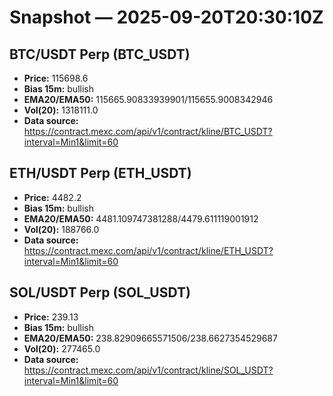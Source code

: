 # Snapshot — 2025-09-20T20:30:10Z

## BTC/USDT Perp (BTC_USDT)
- **Price:** 115698.6
- **Bias 15m:** bullish
- **EMA20/EMA50:** 115665.90833939901/115655.9008342946
- **Vol(20):** 1318111.0
- **Data source:** https://contract.mexc.com/api/v1/contract/kline/BTC_USDT?interval=Min1&limit=60

## ETH/USDT Perp (ETH_USDT)
- **Price:** 4482.2
- **Bias 15m:** bullish
- **EMA20/EMA50:** 4481.109747381288/4479.611119001912
- **Vol(20):** 188766.0
- **Data source:** https://contract.mexc.com/api/v1/contract/kline/ETH_USDT?interval=Min1&limit=60

## SOL/USDT Perp (SOL_USDT)
- **Price:** 239.13
- **Bias 15m:** bullish
- **EMA20/EMA50:** 238.82909665571506/238.6627354529687
- **Vol(20):** 277465.0
- **Data source:** https://contract.mexc.com/api/v1/contract/kline/SOL_USDT?interval=Min1&limit=60
